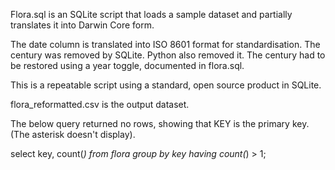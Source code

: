 Flora.sql is an SQLite script that loads a sample dataset and partially translates it into Darwin Core form.

The date column is translated into ISO 8601 format for standardisation. The century was removed by SQLite. Python also removed it.
The century had to be restored using a year toggle, documented in flora.sql.

This is a repeatable script using a standard, open source product in SQLite.

flora_reformatted.csv is the output dataset.

The below query returned no rows, showing that KEY is the primary key. (The asterisk doesn't display).

select key, count(*) from flora group by key having count(*) > 1;
